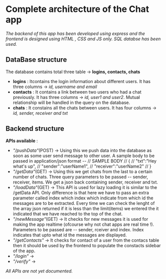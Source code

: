 # Complete architecture of the Chat app

*The backend of this app has been developed using express and the frontend is designed using HTML , CSS and JS only. SQL databse has been used.*

## DataBase structure

The database contains total three table -> **logins, contacts, chats**

- **logins** : Itcontains the login information about different users. It has three columns -> *id, username and email*
- **contacts** : It contains a link between two users who had a chat previously. It has three columns -> *id, user1 and user2*. Mutual relationship will be handled in the query on the database.
- **chats** : It constains all the chats between users. It has four columns -> *id, sender, receiver and txt*

## Backend structure

**APIs available** :

- *"/pushData"*(POST) ->  Using this we push data into the database as soon as some user send message to other user. A sample body to be passed in application/json format --
    // SAMPLE BODY
    // {
    //     "txt":"Hey what's up",
    //     "sender":"userName1",
    //      "receiver":"userName2"
    // }
- *"/getData"*(GET) -> Using this we get chats from the last to a certain number of chats. Three query parameters to be passed -- sender, receiver, items. We get a json back containing sender, receiver and txt.
- *"/loadData"*(GET) -> This API is used for lazy loading it is similar to the /getData API. Only difference is that here we have to pass an extra parameter called index which index which indicate from which id the messages are to be extracted. Every time we can check the lenght of the array json returned if it is less than the limit(items) we entered the it indicated that we have reached to the top of the chat.
- *"/newMessage"*(GET) -> It checks for new messages it is used for making the app realtime (ofcourse why not chat apps are real time !). Parameters to be passed are -- sender, rceiver and index. Index indicates that upto what id the messages are displayed.
- *"/getContacts"* -> It checks for contact of a user from the contacs table then it should be used by the frontend to populate the constacts sidebar of the app.
- *"/login"* ->
- *"/verify"* ->

*All APIs are not yet documented.*